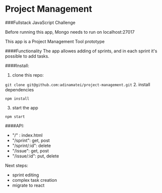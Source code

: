 # Project Management
###Fullstack JavaScript Challenge

Before running this app, Mongo needs to run on localhost:27017


This app is a Project Management Tool prototype


####Functionality
The app allowes adding of sprints, and in each sprint it's possible to add tasks.



####Install:
1. clone this repo: 

```git clone git@github.com:adinamatei/project-management.git```
2. install dependencies

```npm install```

3. start the app
 
 ```npm start```


####API: 
- "/" : index.html
- "/sprint": get, post
- "/sprint/:id": delete
- "/issue": get, post
- "/issue/:id": put, delete


Next steps:
- sprint editing
- complex task creation
- migrate to react